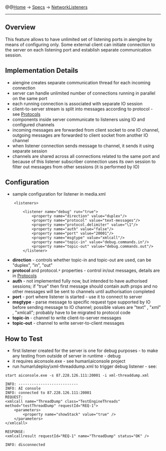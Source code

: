 @@[Home](Home.md) -> [Specs](Specs.md) -> [NetworkListeners](NetworkListeners.md)

---


## Overview ##

This feature allows to have unlimited set of listening ports in aiengine by means of configuring only. Some external client can initiate connection to the server on each listening port and establish separate communication session.

## Implementation Details ##

  * aiengine creates separate communication thread for each incoming connection
  * server can handle unlimited number of connections running in parallel on the same port
  * each running connection is associated with separate IO session
  * client-to-server stream is split into messages according to protocol - see [Protocols](MediaProtocols.md)
  * components inside server communicate to listeners using IO and configured channels
  * incoming messages are forwarded from client socket to one IO channel, outgoing messages are forwarded to client socket from another IO channel
  * when listener connection sends message to channel, it sends it using separate session
  * channels are shared across all connections related to the same port and because of this listener subscriber connection uses its own session to filter out messages from other sessions (it is performed by IO)

## Configuration ##

  * sample configuration for listener in media.xml
```
	<listeners>
    
		<listener name="debug" run="true">
			<property name="direction" value="duplex"/> 
			<property name="protocol" value="text-messages"/>
			<property name="protocol.delimiter" value="\1"/>
			<property name="auth" value="false"/>
			<property name="port" value="20001"/> 
			<property name="msgtype" value="xmlcall"/> 
			<property name="topic-in" value="debug.commands.in"/> 
			<property name="topic-out" value="debug.commands.out"/> 
		</listener>
```

  * **direction** - controls whether topic-in and topic-out are used, can be "duplex", "in", "out"
  * **protocol** and protocol.`*` properties - control in/out messages, details are in [Protocols](MediaProtocols.md)
  * **auth** - not implemented fully now, but intended to have authorised sessions; if "true" then first message should contain auth props and no other messages will be sent to channels until authorisation completed
  * **port** - port where listener is started - use it to connect to server
  * **msgtype** - parse message to specific request type supported by IO before sending message to IO channel; possible values are "text" , "xml" , "xmlcall"; probably have to be migrated to protocol code
  * **topic-in** - channel to write client-to-server messages
  * **topic-out** - channel to write server-to-client messages

## How to Test ##

  * first listener created for the server is one for debug purposes - to make any testing from outside of server in runtime - debug
  * it requires aiconsole.exe - see human\aiconsole project
  * run human\deploy\xml-threaddump.xml to trigger debug listener - see:

```
start aiconsole.exe -s 87.228.126.111:20001 -i xml-threaddump.xml

INFO: ---------------------------
INFO: AI console
INFO: connected to 87.228.126.111:20001
REQUEST:
<xmlcall name="ThreadDump" class="TestEngineThreads" method="testThreadDump" requestId="REQ-1">
    <parameters>
        <property name="showStack" value="true" />
    </parameters>
</xmlcall>

RESPONSE:
<xmlcallresult requestId="REQ-1" name="ThreadDump" status="OK" />

INFO: disconnected
```